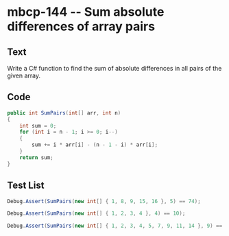 # mbcp-144 -- Sum absolute differences of array pairs

## Text

Write a C# function to find the sum of absolute differences in all pairs of the given array.

## Code

```csharp
public int SumPairs(int[] arr, int n) 
{ 
    int sum = 0; 
    for (int i = n - 1; i >= 0; i--) 
    { 
        sum += i * arr[i] - (n - 1 - i) * arr[i]; 
    } 
    return sum; 
}
```

## Test List

```csharp
Debug.Assert(SumPairs(new int[] { 1, 8, 9, 15, 16 }, 5) == 74);
```

```csharp
Debug.Assert(SumPairs(new int[] { 1, 2, 3, 4 }, 4) == 10);
```

```csharp
Debug.Assert(SumPairs(new int[] { 1, 2, 3, 4, 5, 7, 9, 11, 14 }, 9) == 188);
```

